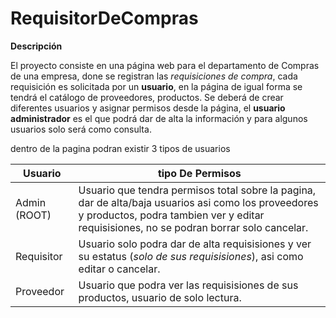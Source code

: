 # RequisitorDeCompras

**Descripción**

El proyecto consiste en una página web para el departamento de Compras de una empresa, done se registran las *requisiciones de compra*,  cada requisición es solicitada por un **usuario**, en la página de igual forma se tendrá el catálogo de proveedores, productos.
Se deberá de crear diferentes usuarios y asignar permisos desde la página, el **usuario administrador** es el que podrá dar de alta la información y para algunos usuarios solo será como consulta.

dentro de la pagina podran existir 3 tipos de usuarios 

**Usuario** | **tipo De Permisos**
------------|---------------------
Admin (ROOT) | Usuario que tendra permisos total sobre la pagina, dar de alta/baja usuarios asi como los proveedores y productos, podra tambien ver y editar requisisiones, no se podran borrar solo cancelar. 
Requisitor | Usuario solo podra dar de alta requisisiones y ver su estatus (*solo de sus requisisiones*), asi como editar o cancelar.
Proveedor | Usuario que podra ver las requisisiones de sus productos, usuario de solo lectura.
